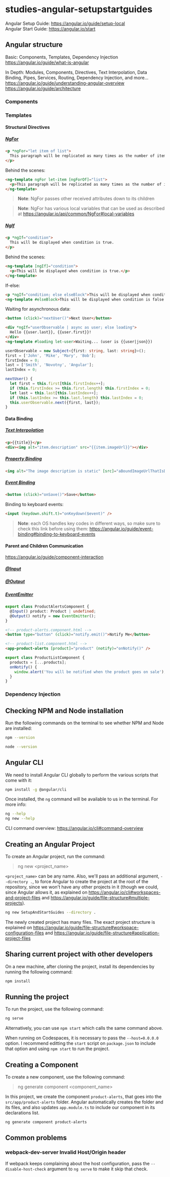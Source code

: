 # studies-angular-setupstartguides

Angular Setup Guide: https://angular.io/guide/setup-local  
Angular Start Guide: https://angular.io/start

## Angular structure

Basic: Components, Templates, Dependency Injection  
https://angular.io/guide/what-is-angular

In Depth: Modules, Components, Directives, Text Interpolation, Data Binding, Pipes, Services, Routing, Dependency Injection, and more...  
https://angular.io/guide/understanding-angular-overview  
https://angular.io/guide/architecture

### Components

### Templates

#### Structural Directives

##### [NgFor](https://angular.io/api/common/NgFor)

```html
<p *ngFor="let item of list">
  This paragraph will be replicated as many times as the number of items in list.
</p>
```

Behind the scenes:

```html
<ng-template ngFor let-item [ngForOf]="list">
  <p>This paragraph will be replicated as many times as the number of items in list.</p>
</ng-template>
```

> **Note**: NgFor passes other received attributes down to its children

> **Note**: NgFor has various local variables that can be used as described at https://angular.io/api/common/NgFor#local-variables

##### [NgIf](https://angular.io/api/common/NgIf)

```html
<p *ngIf="condition">
  This will be displayed when condition is true.
</p>
```

Behind the scenes:

```html
<ng-template [ngIf]="condition">
  <p>This will be displayed when condition is true.</p>
</ng-template>
```

If-else:

```html
<p *ngIf="condition; else elseBlock">This will be displayed when condition is true.</p>
<ng-template #elseBlock>This will be displayed when condition is false.</ng-template>
```

Waiting for asynchronous data:

```html
<button (click)="nextUser()">Next User</button>

<div *ngIf="userObservable | async as user; else loading">
  Hello {{user.last}}, {{user.first}}!
</div>
<ng-template #loading let-user>Waiting... (user is {{user|json}})
```

```typescript
userObservable = new Subject<{first: string, last: string}>();
first = ['John', 'Mike', 'Mary', 'Bob'];
firstIndex = 0;
last = ['Smith', 'Novotny', 'Angular'];
lastIndex = 0;

nextUser() {
  let first = this.first[this.firstIndex++];
  if (this.firstIndex >= this.first.length) this.firstIndex = 0;
  let last = this.last[this.lastIndex++];
  if (this.lastIndex >= this.last.length) this.lastIndex = 0;
  this.userObservable.next({first, last});
}
```

#### Data Binding

##### [Text Interpolation](https://angular.io/guide/interpolation)

```html
<p>{{title}}</p>
<div><img alt="item.description" src="{{item.imageUrl}}"></div>
```

##### [Property Binding](https://angular.io/guide/property-binding)

```html
<img alt="The image description is static" [src]="aBoundImageUrlThatIsDynamic">
```

##### [Event Binding](https://angular.io/guide/event-binding)

```html
<button (click)="onSave()">Save</button>
```

Binding to keyboard events:

```html
<input (keydown.shift.t)="onKeydown($event)" />
```

> **Note**: each OS handles key codes in different ways, so make sure to check this link before using them: https://angular.io/guide/event-binding#binding-to-keyboard-events

#### Parent and Children Communication

https://angular.io/guide/component-interaction

##### [@Input](https://angular.io/api/core/Input)

##### [@Output](https://angular.io/api/core/Output)

#####  [EventEmitter](https://angular.io/api/core/EventEmitter)

```typescript
export class ProductAlertsComponent {
  @Input() product: Product | undefined;
  @Output() notify = new EventEmitter();
}
```

```html
<!-- product-alerts.component.html -->
<button type="button" (click)="notify.emit()">Notify Me</button>
```

```html
<!-- product-list.component.html -->
<app-product-alerts [product]="product" (notify)="onNotify()" />
```

```typescript
export class ProductListComponent {
  products = [...products];
  onNotify() {
    window.alert('You will be notified when the product goes on sale');
  }
}
```

### Dependency Injection

## Checking NPM and Node installation

Run the following commands on the terminal to see whether NPM and Node are installed:

```bash
npm --version
```

```bash
node --version
```

## Angular CLI

We need to install Angular CLI globally to perform the various scripts that come with it:

```bash
npm install -g @angular/cli
```

Once installed, the `ng` command will be available to us in the terminal. For more info:

```bash
ng --help
ng new --help
```

CLI command overview: https://angular.io/cli#command-overview

## Creating an Angular Project

To create an Angular project, run the command:

> ng new <project_name>

`<project_name>` can be any name. Also, we'll pass an additional argument, `--directory .`, to force Angular to create the project at the root of the repository, since we won't have any other projects in it (though we could, since Angular allows it, as explained on https://angular.io/cli#workspaces-and-project-files and https://angular.io/guide/file-structure#multiple-projects).

```bash
ng new SetupAndStartGuides --directory .
```

The newly created project has many files. The exact project structure is explained on https://angular.io/guide/file-structure#workspace-configuration-files and https://angular.io/guide/file-structure#application-project-files

## Sharing current project with other developers

On a new machine, after cloning the project, install its dependencies by running the following command:

```bash
npm install
```

## Running the project

To run the project, use the following command:

```bash
ng serve
```

Alternatively, you can use `npm start` which calls the same command above.

When running on Codespaces, it is necessary to pass the `--host=0.0.0.0` option. I recommend editting the `start` script on `package.json` to include that option and using `npm start` to run the project.

## Creating a Component

To create a new component, use the following command:

> ng generate component <component_name>

In this project, we create the component `product-alerts`, that goes into the `src/app/product-alerts` folder. Angular automatically creates the folder and its files, and also updates `app.module.ts` to include our component in its declarations list.

```bash
ng generate component product-alerts
```

## Common problems

### webpack-dev-server Invalid Host/Origin header

If webpack keeps complaining about the host configuration, pass the `--disable-host-check` argument to `ng serve` to make it skip that check.
